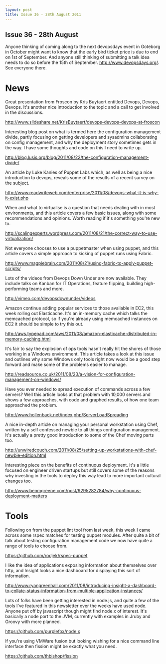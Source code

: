 ```yaml
--- 
layout: post
title: Issue 36 - 28th August 2011
---
```


## Issue 36 - 28th August

Anyone thinking of coming along to the next devopsdays event in Goteborg
in October might want to know that the early bird ticket price is due to
end on 1st of September. And anyone still thinking of submitting a talk
idea needs to do so before the 15th of September.
http://www.devopsdays.org/. See everyone there.


News
====

Great presentation from Froscon by Kris Buytaert entitled Devops,
Devops, Devops. It's another nice introduction to the topic and a call
to get involved in the discussions.

http://www.slideshare.net/KrisBuytaert/devops-devops-devops-at-froscon

Interesting blog post on what is termed here the configuration
management divide, partly focusing on getting developers and sysadmins
collaborating on config management, and why the deployment story
sometimes gets in the way. I have some thoughts and code on this I need
to write up.

http://blog.lusis.org/blog/2011/08/22/the-configuration-management-divide/

An article by Luke Kanies of Puppet Labs which, as well as being a nice
introduction to devops, reveals some of the results of a recent survey
on the subject.

http://www.readwriteweb.com/enterprise/2011/08/devops-what-it-is-why-it-exist.php

When and what to virtualise is a question that needs dealing with in
most environments, and this article covers a few basic issues, along
with some recommendations and opinions. Worth reading if it's something
you're new to.

http://scalingexperts.wordpress.com/2011/08/21/the-correct-way-to-use-virtualization/

Not everyone chooses to use a puppetmaster when using puppet, and this
article covers a simple approach to kicking of puppet runs using Fabric.

http://www.magpiebrain.com/2011/08/21/using-fabric-to-apply-puppet-scripts/

Lots of the videos from Devops Down Under are now available. They
include talks on Kanban for IT Operations, feature flipping, building
high-performing teams and more.

http://vimeo.com/devopsdownunder/videos

Amazon continue adding popular services to those available in EC2, this
week rolling out Elasticache. It's an in-memory cache which talks the
memcached protocol, so if you're already using memcached instances on
EC2 it should be simple to try this out.

http://aws.typepad.com/aws/2011/08/amazon-elasticache-distributed-in-memory-caching.html

It's fair to say the explosion of ops tools hasn't really hit the shores
of those working in a Windows environment. This article takes a look at
this issue and outlines why some Windows only tools right now would be a
good step forward and make some of the problems easier to manage.

http://readsource.co.uk/2011/08/23/a-vision-for-configuration-management-on-windows/

Have you ever needed to spread execution of commands across a few
servers? Well this article looks at that problem with 10,000 servers and
shows a few approaches, with code and graphed results, of how one team
approached the problem.

http://www.hollenback.net/index.php/ServerLoadSpreading

A nice in-depth article on managing your personal workstation using
Chef, written by a self confessed newbie to all things configuration
management. It's actually a pretty good introduction to some of the Chef
moving parts too.

http://unwiredcouch.com/2011/08/25/setting-up-workstations-with-chef-newbie-edition.html

Interesting piece on the benefits of continuous deployment. It's a
little focused on engineer driven startups but still covers some of the
reasons why investing in the tools to deploy this way lead to more
important cultural changes too.

http://www.benmgreene.com/post/9295282784/why-continuous-deployment-matters


Tools
=====

Following on from the puppet lint tool from last week, this week I came
across some rspec matches for testing puppet modules. After quite a bit
of talk about testing configuration management code we now have quite a
range of tools to choose from.

https://github.com/rodjek/rspec-puppet

I like the idea of applications exposing information about themselves
over http, and Insight looks a nice dashboard for displaying this sort
of information.

http://www.ryangreenhall.com/2011/08/introducing-insight-a-dashboard-to-collate-status-information-from-multiple-application-instances/

Lots of folks have been getting interested in node.js, and quite a few
of the tools I've featured in this newsletter over the weeks have used
node. Anyone put off by javascript though might find node.x of interest.
It's basically a node port to the JVM, currently with examples in Jruby
and Groovy with more planned.

https://github.com/purplefox/node.x

If you're using VMWare fusion but looking wishing for a nice command
line interface then fission might be exactly what you need.

https://github.com/thbishop/fission
